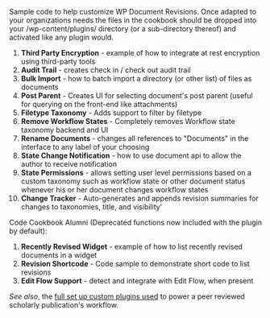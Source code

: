 Sample code to help customize WP Document Revisions. Once adapted to your organizations needs the files in the cookbook should be dropped into your /wp-content/plugins/ directory (or a sub-directory thereof) and activated like any plugin would.

1. **Third Party Encryption** - example of how to integrate at rest encryption using third-party tools
1. **Audit Trail** - creates check in / check out audit trail
1. **Bulk Import** - how to batch import a directory (or other list) of files as documents
1. **Post Parent** - Creates UI for selecting document's post parent (useful for querying on the front-end like attachments)
1. **Filetype Taxonomy** - Adds support to filter by filetype
1. **Remove Workflow States** - Completely removes Workflow state taxonomy backend and UI
1. **Rename Documents** - changes all references to "Documents" in the interface to any label of your choosing
1. **State Change Notification** - how to use document api to allow the author to receive notification 
1. **State Permissions** - allows setting user level permissions based on a custom taxonomy such as workflow state or other document status
whenever his or her document changes workflow states
1. **Change Tracker** - Auto-generates and appends revision summaries for changes to taxonomies, title, and visibility'

Code Cookbook Alumni (Deprecated functions now included with the plugin by default):

1. **Recently Revised Widget** - example of how to list recently revised documents in a widget
1. **Revision Shortcode** - Code sample to demonstrate short code to list revisions
1. **Edit Flow Support** - detect and integrate with Edit Flow, when present

*See also*, the [full set up custom plugins used](https://github.com/benbalter/PCLJ-Members-Workspace) to power a peer reviewed scholarly publication's workflow.